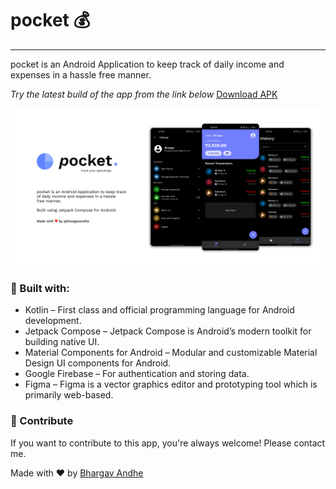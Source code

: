 # pocket :moneybag:

---
pocket is an Android Application to keep track of daily income and expenses in a hassle free manner.

*Try the latest build of the app from the link below*
[Download APK](https://github.com/bhargavandhe/pocket/releases/download/latest/pocket.apk)

![](https://github.com/bhargavandhe/pocket/blob/master/file%20cover%20-%201.png "app logo")

### :hammer: Built with:

<ul>
  <li>Kotlin – First class and official programming language for Android development.</li>
  <li>Jetpack Compose – Jetpack Compose is Android’s modern toolkit for building native UI.</li>
  <li>Material Components for Android – Modular and customizable Material Design UI components for Android.</li>
  <li>Google Firebase – For authentication and storing data.</li>
  <li>Figma – Figma is a vector graphics editor and prototyping tool which is primarily web-based.</li>
</ul>

### :handshake: Contribute
If you want to contribute to this app, you're always welcome! Please contact me.

Made with :heart: by [Bhargav Andhe](https://github.com/bhargavandhe)
